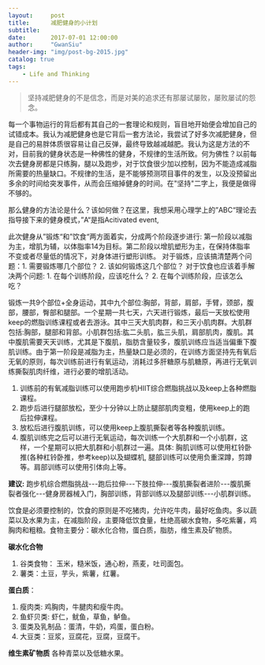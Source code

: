 ```yaml
---
layout:     post
title:      减肥健身的小计划
subtitle:   
date:       2017-07-01 12:00:00
author:     "GwanSiu"
header-img: "img/post-bg-2015.jpg"
catalog: true
tags:
    - Life and Thinking
---
```


>坚持减肥健身的不是信念，而是对美的追求还有那屡试屡败，屡败屡试的怨念。

每一个事物运行的背后都有其自己的一套理论和规则，盲目地开始便会增加自己的试错成本。我认为减肥健身也是它背后一套方法论，我尝试了好多次减肥健身，但是自己的易胖体质很容易让自己反弹，最终导致越减越肥。我认为这是方法的不对，目前我的健身状态是一种佛性的健身，不规律的生活所致。何为佛性？以前每次去健身房都是只练胸，腿以及跑步，对于饮食很少加以控制，因为不能造成减脂所需要的热量缺口。不规律的生活，是不能够预测项目事件的发生，以及没预留出多余的时间给突发事件，从而会压缩掉健身的时间。在"坚持"二字上，我便是做得不够的。

那么健身的方法论是什么？该如何做？在这里，我想采用心理学上的”ABC“理论去指导接下来的健身模式，”A“是指Acitivated event,

此次健身从”锻炼“和”饮食“两方面着实，分成两个阶段逐步进行: 第一阶段以减脂为主，增肌为辅，以体脂率14为目标。第二阶段以增肌塑形为主，在保持体脂率不变或者尽量低的情况下，对身体进行塑形训练。  对于锻炼，应该搞清楚两个问题：1. 需要锻炼哪几个部位？ 2. 该如何锻炼这几个部位？ 对于饮食也应该着手解决两个问题: 1. 在每个训练阶段，应该吃什么？ 2. 在每个训练阶段，应该怎么吃？

锻炼一共9个部位+全身运动，其中九个部位:胸部，背部，肩部，手臂，颈部，腹部，腰部，臀部和腿部。一个星期一共七天，六天进行锻炼，最后一天放松使用keep的燃脂训练课程或者去游泳。其中三天大肌肉群，和三天小肌肉群。大肌群包括:胸部，腿部和背部。小肌群包括:肱二头肌，肱三头肌，肩部肌肉，腹肌。其中腹肌需要天天训练，尤其是下腹肌，脂肪含量较多，腹肌训练应当适当偏重下腹肌训练。由于第一阶段是减脂为主，热量缺口是必须的，在训练方面坚持先有氧后无氧的原则，每次训练前进行有氧运动，消耗过多肝糖原与肌糖原，再进行无氧训练撕裂肌肉纤维，进行必要的增肌活动。

1. 训练前的有氧减脂训练可以使用跑步机HIIT综合燃脂挑战以及keep上各种燃脂课程。
2. 跑步后进行腿部放松，至少十分钟以上防止腿部肌肉变粗，使用keep上的跑后拉伸课程。
3. 放松后进行腹肌训练，可以使用keep上腹肌撕裂者等各种腹肌训练。
4. 腹肌训练完之后可以进行无氧运动，每次训练一个大肌群和一个小肌群，这样，一个星期可以把大肌群和小肌群过一遍。具体: 胸肌训练可以使用杠铃卧推(各种杠铃卧推，参考keep)以及蝴蝶机, 腿部训练可以使用负重深蹲，剪蹲等。肩部训练可以使用引体向上等。

**建议:** 跑步机综合燃脂挑战---跑后拉伸---下肢拉伸---腹肌撕裂者进阶---腹肌撕裂者强化---健身房器械入门，胸部训练，背部训练以及腿部训练---小肌群训练。

饮食是必须要控制的，饮食的原则是不吃猪肉，允许吃牛肉，最好吃鱼肉。多以蔬菜以及水果为主，在减脂阶段，主要降低饮食量，杜绝高碳水食物，多吃紫薯，鸡胸肉和粗粮。食物主要分：碳水化合物，蛋白质，脂肪，维生素及矿物质。

**碳水化合物**
1. 谷类食物： 玉米，糙米饭，通心粉，燕麦，吐司面包。
2. 薯类：土豆，芋头，紫薯，红薯。

**蛋白质**：
1. 瘦肉类: 鸡胸肉，牛腱肉和瘦牛肉。
2. 鱼虾贝类: 虾仁，鱿鱼，草鱼，鲈鱼。
3. 蛋类及乳制品：蛋清，牛奶，鸡蛋，蛋白粉。
4. 大豆类：豆浆，豆腐花，豆腐，豆腐干。

**维生素矿物质**
各种青菜以及低糖水果。

